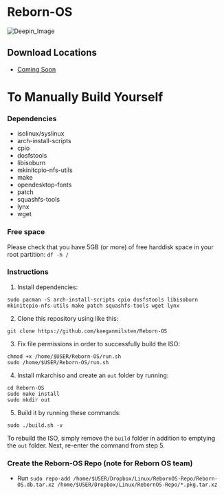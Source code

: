 # Reborn-OS
![Deepin_Image](/images/deepin4.png)

## Download Locations ##
- <a href="https://github.com/keeganmilsten/Reborn-OS" class="button">Coming Soon</a> 

# To Manually Build Yourself

### Dependencies
- isolinux/syslinux
- arch-install-scripts
- cpio
- dosfstools
- libisoburn
- mkinitcpio-nfs-utils
- make
- opendesktop-fonts
- patch
- squashfs-tools
- lynx
- wget

### Free space

Please check that you have 5GB (or more) of free harddisk space in your root partition:
`df -h /`

### Instructions

1. Install dependencies:
```
sudo pacman -S arch-install-scripts cpio dosfstools libisoburn mkinitcpio-nfs-utils make patch squashfs-tools wget lynx
```
2. Clone this repository using like this:
```
git clone https://github.com/keeganmilsten/Reborn-OS
```
3. Fix file permissions in order to successfully build the ISO:
```
chmod +x /home/$USER/Reborn-OS/run.sh
sudo /home/$USER/Reborn-OS/run.sh
```
4. Install mkarchiso and create an `out` folder by running:
```
cd Reborn-OS
sudo make install
sudo mkdir out
```
5. Build it by running these commands:
```
sudo ./build.sh -v
```

To rebuild the ISO, simply remove the `build` folder in addition to emptying the `out` folder. Next, re-enter the command from step 5.

### Create the Reborn-OS Repo (note for Reborn OS team)

- Run `sudo repo-add /home/$USER/Dropbox/Linux/RebornOS-Repo/Reborn-OS.db.tar.xz /home/$USER/Dropbox/Linux/RebornOS-Repo/*.pkg.tar.xz`
